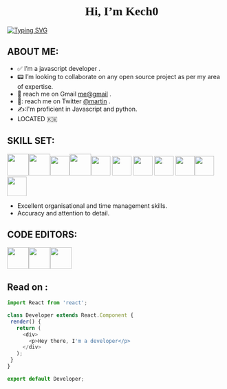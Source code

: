 <h1 align="center" style="font-family:Quicksand;">👋 Hi, I’m Kech0</h1>

[![Typing SVG](https://readme-typing-svg.herokuapp.com?font=Gugi&size=24&pause=1000&color=D4D4D4&width=435&lines=Hello+%2C+I'm+a+full-stack+developer;I+write+javascript+%2C+python+and+java;I'm+passionate+about+software;I+build+apps+)](https://git.io/typing-svg)


## ABOUT ME:
- ✅ I’m a javascript developer .
- :pager: I’m looking to collaborate on any open source project as per my area of expertise.
- :email: reach me on Gmail [me@gmail](kechomartin97@gmail.com) .
- 📩: reach me on Twitter [@martin](https://twitter.com/Kechomartin) .
- ✍️:I'm proficient in Javascript and python. 
- LOCATED 🇰🇪

## SKILL SET:
<img src="https://img.icons8.com/color/512/bootstrap.png" style="width: 50px; height:50px;"><img src="https://img.icons8.com/color/512/javascript.png" style="width: 50px; heigth: 50px;"><img src="https://img.icons8.com/color/512/react-native.png" style="width: 45px; height: 45px;"><img src="https://img.icons8.com/fluency/512/python.png" style="width: 50px; heigth: 50px;"><img src="https://img.icons8.com/color/512/c-plus-plus-logo.png" style="width:45px; heigth:45px;">
<img src="https://img.icons8.com/color/256/php.png" style="width:45px; heigth:45px;">
<img src="https://img.icons8.com/color/256/npm.png" style="width:45px; heigth:45px;">
<img src="https://img.icons8.com/color/256/api.png" style="width:45px; heigth:45px;">
<img src="https://img.icons8.com/external-bearicons-gradient-bearicons/256/external-SQL-file-extension-bearicons-gradient-bearicons.png" style="width:45px; height:45px;"><img src="https://img.icons8.com/?size=512&id=FRRACRKRsw2s&format=png" style="width:45px; height:45px;"><img src="https://img.icons8.com/?size=512&id=XiUbqgjmy6MG&format=png" style="width:45px; height:45px;">
- Excellent organisational and time management skills.
- Accuracy and attention to detail.
## CODE EDITORS:
<img src="https://img.icons8.com/color/512/visual-studio-code-2019.png" style="width: 50px; heigth: 50px;"><img src="https://img.icons8.com/fluency/512/atom-editor.png" style="width: 50px; heigth: 50px;"><img src="https://upload.wikimedia.org/wikipedia/commons/thumb/1/1d/PyCharm_Icon.svg/512px-PyCharm_Icon.svg.png?20200803065702" style="width:50px; height:50px;">

## Read on :

 ```javascript
import React from 'react';

class Developer extends React.Component {
  render() {
    return (
      <div>
        <p>Hey there, I'm a developer</p>
      </div>
    );
  }
}

export default Developer;

 ```



